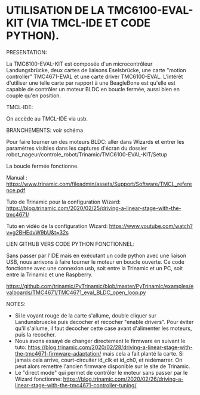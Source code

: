 # UTILISATION DE LA TMC6100-EVAL-KIT (VIA TMCL-IDE ET CODE PYTHON).

PRESENTATION:

La TMC6100-EVAL-KIT est composée d'un microcontrôleur Landungsbrücke, deux cartes de liaisons Eselsbrücke, une carte "motion controller" TMC4671-EVAL et une carte driver TMC6100-EVAL. L'intérêt d'utiliser une telle carte par rapport à une BeagleBone est qu'elle est capable de contrôler un moteur BLDC en boucle fermée, aussi bien en couple qu'en position.

TMCL-IDE:

On accède au TMCL-IDE via usb.

BRANCHEMENTS: voir schéma

Pour faire tourner un des moteurs BLDC: aller dans Wizards et entrer les paramètres visibles dans les captures d'écran du dossier robot_nageur/controle_robot/Trinamic/TMC6100-EVAL-KIT/Setup

La boucle fermée fonctionne.

Manual : https://www.trinamic.com/fileadmin/assets/Support/Software/TMCL_reference.pdf

Tuto de Trinamic pour la configuration Wizard: https://blog.trinamic.com/2020/02/25/driving-a-linear-stage-with-the-tmc4671/

Tuto en vidéo de la configuration Wizard: https://www.youtube.com/watch?v=g2BHEdvW9bU&t=32s


LIEN GITHUB VERS CODE PYTHON FONCTIONNEL:

Sans passer par l'IDE mais en exécutant un code python avec une liaison USB, nous arrivons à faire tourner le moteur en boucle ouverte.
Ce code fonctionne avec une connexion usb, soit entre la Trinamic et un PC, soit entre la Trinamic et une Raspberry.

https://github.com/trinamic/PyTrinamic/blob/master/PyTrinamic/examples/evalboards/TMC4671/TMC4671_eval_BLDC_open_loop.py

NOTES:

- Si le voyant rouge de la carte s'allume, double cliquer sur Landunsbruecke puis decocher et recocher "enable drivers". Pour éviter qu'il s'allume, il faut decocher cette case avant d'alimenter les moteurs, puis la recocher.
- Nous avons essayé de changer directement le firmware en suivant le tuto: https://blog.trinamic.com/2020/02/28/driving-a-linear-stage-with-the-tmc4671-firmware-adaptation/ mais cela a fait planté la carte. Si jamais cela arrive, court-circuiter id_clk et id_ch0, et redémarrer. On peut alors remettre l'ancien firmware disponible sur le site de Trinamic.
- Le "direct mode" qui permet de contrôler le moteur sans passer par le Wizard fonctionne: https://blog.trinamic.com/2020/02/26/driving-a-linear-stage-with-the-tmc4671-controller-tuning/

